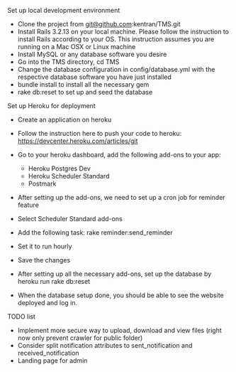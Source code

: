 Set up local development environment
- Clone the project from git@github.com:kentran/TMS.git
- Install Rails 3.2.13 on your local machine. Please follow the instruction to install Rails according to your OS. This instruction assumes you are running on a Mac OSX or Linux machine
- Install MySQL or any database software you desire
- Go into the TMS directory, cd TMS
- Change the database configuration in config/database.yml with the respective database software you have just installed
- bundle install to install all the necessary gem
- rake db:reset to set up and seed the database

Set up Heroku for deployment
- Create an application on heroku
- Follow the instruction here to push your code to heroku: https://devcenter.heroku.com/articles/git

- Go to your heroku dashboard, add the following add-ons to your app:
	+ Heroku Postgres Dev
	+ Heroku Scheduler Standard
	+ Postmark
- After setting up the add-ons, we need to set up a cron job for reminder feature
- Select Scheduler Standard add-ons
- Add the following task: rake reminder:send_reminder
- Set it to run hourly
- Save the changes

- After setting up all the necessary add-ons, set up the database by 
	heroku run rake db:reset
- When the database setup done, you should be able to see the website deployed and log in.

TODO list
- Implement more secure way to upload, download and view files (right now only prevent crawler for public folder)
- Consider split notification attributes to sent_notification and received_notification
- Landing page for admin